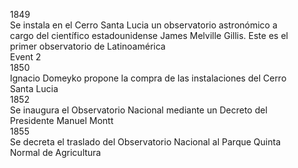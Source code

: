 <!DOCTYPE html>
<html>
<head>
<style>
.timeline {
  position: relative;
  max-width: 800px;
  margin: 0 auto;
  padding: 40px 20px;
}

.timeline::after {
  content: '';
  position: absolute;
  width: 2px;
  background-color: #000;
  top: 0;
  bottom: 0;
  left: 50%;
  margin-left: -1px;
}

.timeline-item {
  position: relative;
  margin-bottom: 50px;
}

.timeline-item::after {
  content: '';
  position: absolute;
  width: 20px;
  height: 20px;
  background-color: #000;
  border-radius: 50%;
  top: 0;
  left: 50%;
  margin-left: -10px;
}

.timeline-item.left .timeline-content {
  left: 10%; /* Adjusted left position */
}

.timeline-item.right .timeline-content {
  left: 60%; /* Adjusted left position */
}

.timeline-content {
  position: relative;
  left: 30px;
}

.timeline-date {
  font-weight: bold;
  margin-bottom: 10px;
}

.timeline-description {
  margin-bottom: 10px;
}
</style>
</head>
<body>
  <div class="timeline">
    <div class="timeline-item right">
      <div class="timeline-content">
        <div class="timeline-date">1849</div>
        <div class="timeline-description">Se instala en el Cerro Santa Lucia un observatorio astronómico a cargo del científico estadounidense James Melville Gillis. Este es el primer observatorio de Latinoamérica</div>
        <div class="timeline-description">Event 2</div>
      </div>
    </div>
    <div class="timeline-item left">
      <div class="timeline-content">
        <div class="timeline-date">1850</div>
        <div class="timeline-description">Ignacio Domeyko propone la compra de las instalaciones del Cerro Santa Lucia</div>
      </div>
    </div>
    <div class="timeline-item right">
      <div class="timeline-content">
        <div class="timeline-date">1852</div>
        <div class="timeline-description">Se inaugura el Observatorio Nacional mediante un Decreto del Presidente Manuel Montt</div>
      </div>
    </div>
    <div class="timeline-item right">
      <div class="timeline-content">
        <div class="timeline-date">1855</div>
        <div class="timeline-description">Se decreta el traslado del Observatorio Nacional al Parque Quinta Normal de Agricultura</div>
      </div>
    </div>
  </div>
</body>
</html>
